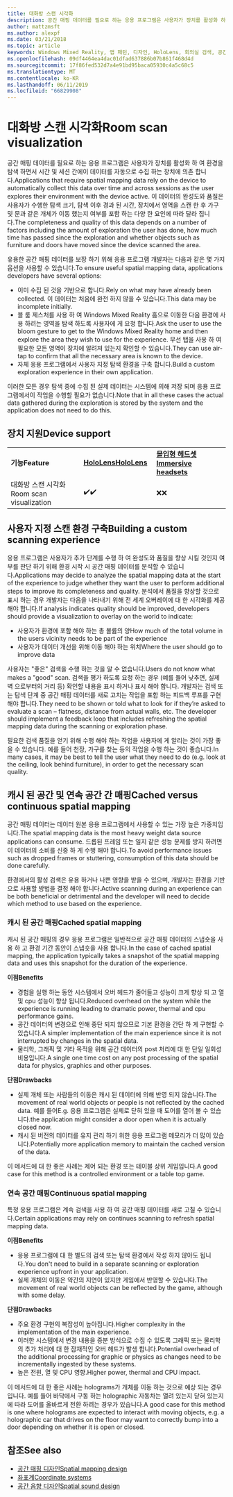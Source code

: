 ```yaml
---
title: 대화방 스캔 시각화
description: 공간 매핑 데이터를 필요로 하는 응용 프로그램은 사용자가 장치를 활성화 하 여 환경을 탐색 하면서 시간 및 세션 간에이 데이터를 자동으로 수집 하는 장치에 의존 합니다.
author: mattzmsft
ms.author: alexpf
ms.date: 03/21/2018
ms.topic: article
keywords: Windows Mixed Reality, 앱 패턴, 디자인, HoloLens, 회의실 검색, 공간 매핑, 표면 재구성, 메시
ms.openlocfilehash: 09df4464ea4dac01dfad637886b07b861f468d4d
ms.sourcegitcommit: 17f86fed532d7a4e91bd95baca05930c4a5c68c5
ms.translationtype: MT
ms.contentlocale: ko-KR
ms.lasthandoff: 06/11/2019
ms.locfileid: "66829908"
---
```

# <a name="room-scan-visualization"></a><span data-ttu-id="8d945-104">대화방 스캔 시각화</span><span class="sxs-lookup"><span data-stu-id="8d945-104">Room scan visualization</span></span>

<span data-ttu-id="8d945-105">공간 매핑 데이터를 필요로 하는 응용 프로그램은 사용자가 장치를 활성화 하 여 환경을 탐색 하면서 시간 및 세션 간에이 데이터를 자동으로 수집 하는 장치에 의존 합니다.</span><span class="sxs-lookup"><span data-stu-id="8d945-105">Applications that require spatial mapping data rely on the device to automatically collect this data over time and across sessions as the user explores their environment with the device active.</span></span> <span data-ttu-id="8d945-106">이 데이터의 완성도와 품질은 사용자가 수행한 탐색 크기, 탐색 이후 경과 된 시간, 장치에서 영역을 스캔 한 후 가구 및 문과 같은 개체가 이동 했는지 여부를 포함 하는 다양 한 요인에 따라 달라 집니다.</span><span class="sxs-lookup"><span data-stu-id="8d945-106">The completeness and quality of this data depends on a number of factors including the amount of exploration the user has done, how much time has passed since the exploration and whether objects such as furniture and doors have moved since the device scanned the area.</span></span>

<span data-ttu-id="8d945-107">유용한 공간 매핑 데이터를 보장 하기 위해 응용 프로그램 개발자는 다음과 같은 몇 가지 옵션을 사용할 수 있습니다.</span><span class="sxs-lookup"><span data-stu-id="8d945-107">To ensure useful spatial mapping data, applications developers have several options:</span></span>
* <span data-ttu-id="8d945-108">이미 수집 된 것을 기반으로 합니다.</span><span class="sxs-lookup"><span data-stu-id="8d945-108">Rely on what may have already been collected.</span></span> <span data-ttu-id="8d945-109">이 데이터는 처음에 완전 하지 않을 수 있습니다.</span><span class="sxs-lookup"><span data-stu-id="8d945-109">This data may be incomplete initially.</span></span>
* <span data-ttu-id="8d945-110">블 룸 제스처를 사용 하 여 Windows Mixed Reality 홈으로 이동한 다음 환경에 사용 하려는 영역을 탐색 하도록 사용자에 게 요청 합니다.</span><span class="sxs-lookup"><span data-stu-id="8d945-110">Ask the user to use the bloom gesture to get to the Windows Mixed Reality home and then explore the area they wish to use for the experience.</span></span> <span data-ttu-id="8d945-111">무선 탭을 사용 하 여 필요한 모든 영역이 장치에 알려져 있는지 확인할 수 있습니다.</span><span class="sxs-lookup"><span data-stu-id="8d945-111">They can use air-tap to confirm that all the necessary area is known to the device.</span></span>
* <span data-ttu-id="8d945-112">자체 응용 프로그램에서 사용자 지정 탐색 환경을 구축 합니다.</span><span class="sxs-lookup"><span data-stu-id="8d945-112">Build a custom exploration experience in their own application.</span></span>

<span data-ttu-id="8d945-113">이러한 모든 경우 탐색 중에 수집 된 실제 데이터는 시스템에 의해 저장 되며 응용 프로그램에서이 작업을 수행할 필요가 없습니다.</span><span class="sxs-lookup"><span data-stu-id="8d945-113">Note that in all these cases the actual data gathered during the exploration is stored by the system and the application does not need to do this.</span></span>

## <a name="device-support"></a><span data-ttu-id="8d945-114">장치 지원</span><span class="sxs-lookup"><span data-stu-id="8d945-114">Device support</span></span>

<table>
    <colgroup>
    <col width="33%" />
    <col width="33%" />
    <col width="33%" />
    </colgroup>
    <tr>
        <td><span data-ttu-id="8d945-115"><strong>기능</strong></span><span class="sxs-lookup"><span data-stu-id="8d945-115"><strong>Feature</strong></span></span></td>
        <td><span data-ttu-id="8d945-116"><a href="hololens-hardware-details.md"><strong>HoloLens</strong></a></span><span class="sxs-lookup"><span data-stu-id="8d945-116"><a href="hololens-hardware-details.md"><strong>HoloLens</strong></a></span></span></td>
        <td><span data-ttu-id="8d945-117"><a href="immersive-headset-hardware-details.md"><strong>몰입형 헤드셋</strong></a></span><span class="sxs-lookup"><span data-stu-id="8d945-117"><a href="immersive-headset-hardware-details.md"><strong>Immersive headsets</strong></a></span></span></td>
    </tr>
     <tr>
        <td><span data-ttu-id="8d945-118">대화방 스캔 시각화</span><span class="sxs-lookup"><span data-stu-id="8d945-118">Room scan visualization</span></span></td>
        <td><span data-ttu-id="8d945-119">✔️</span><span class="sxs-lookup"><span data-stu-id="8d945-119">✔️</span></span></td>
        <td><span data-ttu-id="8d945-120">❌</span><span class="sxs-lookup"><span data-stu-id="8d945-120">❌</span></span></td>
    </tr>
</table>



## <a name="building-a-custom-scanning-experience"></a><span data-ttu-id="8d945-121">사용자 지정 스캔 환경 구축</span><span class="sxs-lookup"><span data-stu-id="8d945-121">Building a custom scanning experience</span></span>

<span data-ttu-id="8d945-122">응용 프로그램은 사용자가 추가 단계를 수행 하 여 완성도와 품질을 향상 시킬 것인지 여부를 판단 하기 위해 환경 시작 시 공간 매핑 데이터를 분석할 수 있습니다.</span><span class="sxs-lookup"><span data-stu-id="8d945-122">Applications may decide to analyze the spatial mapping data at the start of the experience to judge whether they want the user to perform additional steps to improve its completeness and quality.</span></span> <span data-ttu-id="8d945-123">분석에서 품질을 향상할 것으로 표시 하는 경우 개발자는 다음을 나타내기 위해 전 세계 오버레이에 대 한 시각화를 제공 해야 합니다.</span><span class="sxs-lookup"><span data-stu-id="8d945-123">If analysis indicates quality should be improved, developers should provide a visualization to overlay on the world to indicate:</span></span>
* <span data-ttu-id="8d945-124">사용자가 환경에 포함 해야 하는 총 볼륨의 양</span><span class="sxs-lookup"><span data-stu-id="8d945-124">How much of the total volume in the users vicinity needs to be part of the experience</span></span>
* <span data-ttu-id="8d945-125">사용자가 데이터 개선을 위해 이동 해야 하는 위치</span><span class="sxs-lookup"><span data-stu-id="8d945-125">Where the user should go to improve data</span></span>

<span data-ttu-id="8d945-126">사용자는 "좋은" 검색을 수행 하는 것을 알 수 없습니다.</span><span class="sxs-lookup"><span data-stu-id="8d945-126">Users do not know what makes a "good" scan.</span></span> <span data-ttu-id="8d945-127">검색을 평가 하도록 요청 하는 경우 (예를 들어 낮추면, 실제 벽 으로부터의 거리 등) 확인할 내용을 표시 하거나 표시 해야 합니다. 개발자는 검색 또는 탐색 단계 중 공간 매핑 데이터를 새로 고치는 작업을 포함 하는 피드백 루프를 구현 해야 합니다.</span><span class="sxs-lookup"><span data-stu-id="8d945-127">They need to be shown or told what to look for if they’re asked to evaluate a scan – flatness, distance from actual walls, etc. The developer should implement a feedback loop that includes refreshing the spatial mapping data during the scanning or exploration phase.</span></span>

<span data-ttu-id="8d945-128">필요한 검색 품질을 얻기 위해 수행 해야 하는 작업을 사용자에 게 알리는 것이 가장 좋을 수 있습니다. 예를 들어 천장, 가구를 찾는 등의 작업을 수행 하는 것이 좋습니다.</span><span class="sxs-lookup"><span data-stu-id="8d945-128">In many cases, it may be best to tell the user what they need to do (e.g. look at the ceiling, look behind furniture), in order to get the necessary scan quality.</span></span>

## <a name="cached-versus-continuous-spatial-mapping"></a><span data-ttu-id="8d945-129">캐시 된 공간 및 연속 공간 간 매핑</span><span class="sxs-lookup"><span data-stu-id="8d945-129">Cached versus continuous spatial mapping</span></span>

<span data-ttu-id="8d945-130">공간 매핑 데이터는 데이터 원본 응용 프로그램에서 사용할 수 있는 가장 높은 가중치입니다.</span><span class="sxs-lookup"><span data-stu-id="8d945-130">The spatial mapping data is the most heavy weight data source applications can consume.</span></span> <span data-ttu-id="8d945-131">드롭된 프레임 또는 일지 같은 성능 문제를 방지 하려면이 데이터의 소비를 신중 하 게 수행 해야 합니다.</span><span class="sxs-lookup"><span data-stu-id="8d945-131">To avoid performance issues such as dropped frames or stuttering, consumption of this data should be done carefully.</span></span>

<span data-ttu-id="8d945-132">환경에서의 활성 검색은 유용 하거나 나쁜 영향을 받을 수 있으며, 개발자는 환경을 기반으로 사용할 방법을 결정 해야 합니다.</span><span class="sxs-lookup"><span data-stu-id="8d945-132">Active scanning during an experience can be both beneficial or detrimental and the developer will need to decide which method to use based on the experience.</span></span>

### <a name="cached-spatial-mapping"></a><span data-ttu-id="8d945-133">캐시 된 공간 매핑</span><span class="sxs-lookup"><span data-stu-id="8d945-133">Cached spatial mapping</span></span>

<span data-ttu-id="8d945-134">캐시 된 공간 매핑의 경우 응용 프로그램은 일반적으로 공간 매핑 데이터의 스냅숏을 사용 하 고 환경 기간 동안이 스냅숏을 사용 합니다.</span><span class="sxs-lookup"><span data-stu-id="8d945-134">In the case of cached spatial mapping, the application typically takes a snapshot of the spatial mapping data and uses this snapshot for the duration of the experience.</span></span>

<span data-ttu-id="8d945-135">**이점**</span><span class="sxs-lookup"><span data-stu-id="8d945-135">**Benefits**</span></span>
* <span data-ttu-id="8d945-136">경험을 실행 하는 동안 시스템에서 오버 헤드가 줄어들고 성능이 크게 향상 되 고 열 및 cpu 성능이 향상 됩니다.</span><span class="sxs-lookup"><span data-stu-id="8d945-136">Reduced overhead on the system while the experience is running leading to dramatic power, thermal and cpu performance gains.</span></span>
* <span data-ttu-id="8d945-137">공간 데이터의 변경으로 인해 중단 되지 않으므로 기본 환경을 간단 하 게 구현할 수 있습니다.</span><span class="sxs-lookup"><span data-stu-id="8d945-137">A simpler implementation of the main experience since it is not interrupted by changes in the spatial data.</span></span>
* <span data-ttu-id="8d945-138">물리학, 그래픽 및 기타 목적을 위해 공간 데이터의 post 처리에 대 한 단일 일회성 비용입니다.</span><span class="sxs-lookup"><span data-stu-id="8d945-138">A single one time cost on any post processing of the spatial data for physics, graphics and other purposes.</span></span>

<span data-ttu-id="8d945-139">**단점**</span><span class="sxs-lookup"><span data-stu-id="8d945-139">**Drawbacks**</span></span>
* <span data-ttu-id="8d945-140">실제 개체 또는 사람들의 이동은 캐시 된 데이터에 의해 반영 되지 않습니다.</span><span class="sxs-lookup"><span data-stu-id="8d945-140">The movement of real world objects or people is not reflected by the cached data.</span></span> <span data-ttu-id="8d945-141">예를 들어</span><span class="sxs-lookup"><span data-stu-id="8d945-141">E.g.</span></span> <span data-ttu-id="8d945-142">응용 프로그램은 실제로 닫혀 있을 때 도어를 열어 볼 수 있습니다.</span><span class="sxs-lookup"><span data-stu-id="8d945-142">the application might consider a door open when it is actually closed now.</span></span>
* <span data-ttu-id="8d945-143">캐시 된 버전의 데이터를 유지 관리 하기 위한 응용 프로그램 메모리가 더 많이 있습니다.</span><span class="sxs-lookup"><span data-stu-id="8d945-143">Potentially more application memory to maintain the cached version of the data.</span></span>

<span data-ttu-id="8d945-144">이 메서드에 대 한 좋은 사례는 제어 되는 환경 또는 테이블 상위 게임입니다.</span><span class="sxs-lookup"><span data-stu-id="8d945-144">A good case for this method is a controlled environment or a table top game.</span></span>

### <a name="continuous-spatial-mapping"></a><span data-ttu-id="8d945-145">연속 공간 매핑</span><span class="sxs-lookup"><span data-stu-id="8d945-145">Continuous spatial mapping</span></span>

<span data-ttu-id="8d945-146">특정 응용 프로그램은 계속 검색을 사용 하 여 공간 매핑 데이터를 새로 고칠 수 있습니다.</span><span class="sxs-lookup"><span data-stu-id="8d945-146">Certain applications may rely on continues scanning to refresh spatial mapping data.</span></span>

<span data-ttu-id="8d945-147">**이점**</span><span class="sxs-lookup"><span data-stu-id="8d945-147">**Benefits**</span></span>
* <span data-ttu-id="8d945-148">응용 프로그램에 대 한 별도의 검색 또는 탐색 환경에서 작성 하지 않아도 됩니다.</span><span class="sxs-lookup"><span data-stu-id="8d945-148">You don't need to build in a separate scanning or exploration experience upfront in your application.</span></span>
* <span data-ttu-id="8d945-149">실제 개체의 이동은 약간의 지연이 있지만 게임에서 반영할 수 있습니다.</span><span class="sxs-lookup"><span data-stu-id="8d945-149">The movement of real world objects can be reflected by the game, although with some delay.</span></span>

<span data-ttu-id="8d945-150">**단점**</span><span class="sxs-lookup"><span data-stu-id="8d945-150">**Drawbacks**</span></span>
* <span data-ttu-id="8d945-151">주요 환경 구현의 복잡성이 높아집니다.</span><span class="sxs-lookup"><span data-stu-id="8d945-151">Higher complexity in the implementation of the main experience.</span></span>
* <span data-ttu-id="8d945-152">이러한 시스템에서 변경 내용을 증분 방식으로 수집 수 있도록 그래픽 또는 물리학의 추가 처리에 대 한 잠재적인 오버 헤드가 발생 합니다.</span><span class="sxs-lookup"><span data-stu-id="8d945-152">Potential overhead of the additional processing for graphic or physics as changes need to be incrementally ingested by these systems.</span></span>
* <span data-ttu-id="8d945-153">높은 전원, 열 및 CPU 영향.</span><span class="sxs-lookup"><span data-stu-id="8d945-153">Higher power, thermal and CPU impact.</span></span>

<span data-ttu-id="8d945-154">이 메서드에 대 한 좋은 사례는 holograms가 개체를 이동 하는 것으로 예상 되는 경우입니다. 예를 들어 바닥에서 구동 하는 holographic 자동차는 열려 있는지 닫혀 있는지에 따라 도어를 올바르게 전환 하려는 경우가 있습니다.</span><span class="sxs-lookup"><span data-stu-id="8d945-154">A good case for this method is one where holograms are expected to interact with moving objects, e.g. a holographic car that drives on the floor may want to correctly bump into a door depending on whether it is open or closed.</span></span>

## <a name="see-also"></a><span data-ttu-id="8d945-155">참조</span><span class="sxs-lookup"><span data-stu-id="8d945-155">See also</span></span>
* [<span data-ttu-id="8d945-156">공간 매핑 디자인</span><span class="sxs-lookup"><span data-stu-id="8d945-156">Spatial mapping design</span></span>](spatial-mapping-design.md)
* [<span data-ttu-id="8d945-157">좌표계</span><span class="sxs-lookup"><span data-stu-id="8d945-157">Coordinate systems</span></span>](coordinate-systems.md)
* [<span data-ttu-id="8d945-158">공간 음향 디자인</span><span class="sxs-lookup"><span data-stu-id="8d945-158">Spatial sound design</span></span>](spatial-sound-design.md)

